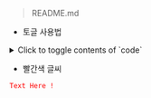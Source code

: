 > README.md



- 토글 사용법

<details>
<summary>Click to toggle contents of `code`</summary>
```
CODE!
```
</details>



- 빨간색 글씨

<span style="color:red">`Text Here !`</span>

